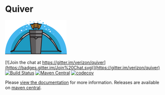# Quiver

![image](docs/src/site/img/logo.png)

[![Join the chat at https://gitter.im/verizon/quiver](https://badges.gitter.im/Join%20Chat.svg)](https://gitter.im/verizon/quiver)
[![Build Status](https://travis-ci.org/Verizon/quiver.svg?branch=master)](https://travis-ci.org/Verizon/quiver)
[![Maven Central](https://maven-badges.herokuapp.com/maven-central/io.verizon.quiver/core_2.11/badge.svg)](https://maven-badges.herokuapp.com/maven-central/io.verizon.quiver/core_2.11)
[![codecov](https://codecov.io/gh/Verizon/quiver/branch/master/graph/badge.svg)](https://codecov.io/gh/Verizon/quiver)

Please [view the documentation](https://verizon.github.io/quiver/) for more information. Releases are available on [maven central](http://search.maven.org/#search%7Cga%7C1%7Cio.verizon).
